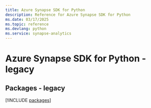 ```yaml
---
title: Azure Synapse SDK for Python
description: Reference for Azure Synapse SDK for Python
ms.date: 03/17/2025
ms.topic: reference
ms.devlang: python
ms.service: synapse-analytics
---
```

# Azure Synapse SDK for Python - legacy
## Packages - legacy
[!INCLUDE [packages](synapse-index.md)]